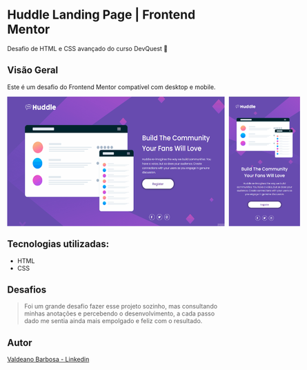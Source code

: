 # Huddle Landing Page | Frontend Mentor
Desafio de HTML e CSS avançado do curso DevQuest 🚀

## Visão Geral

Este é um desafio do Frontend Mentor compatível com desktop e mobile.

<div style="display: flex; gap: 10px;">
  <img src="./src/images/desktop.gif" height="300" alt="gif da tela incial do projeto"/>
  <img src="./src/images/mobile.png" height="300" alt="tela inicial no mobile"/>
</div>

## Tecnologias utilizadas:
- HTML
- CSS

## Desafios
> Foi um grande desafio fazer esse projeto sozinho, mas consultando minhas anotações e percebendo o desenvolvimento, a cada passo dado me sentia ainda mais empolgado e feliz com o resultado.

## Autor

[Valdeano Barbosa - Linkedin](https://www.linkedin.com/in/valdeanofilho/)
